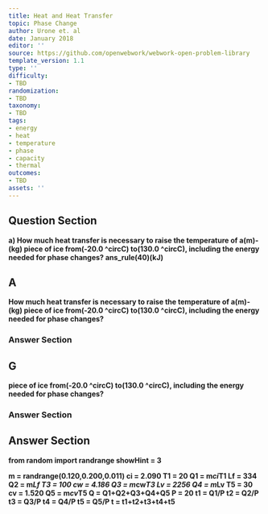 ```yaml
---
title: Heat and Heat Transfer
topic: Phase Change
author: Urone et. al
date: January 2018
editor: ''
source: https://github.com/openwebwork/webwork-open-problem-library
template_version: 1.1
type: ''
difficulty:
- TBD
randomization:
- TBD
taxonomy:
- TBD
tags:
- energy
- heat
- temperature
- phase
- capacity
- thermal
outcomes:
- TBD
assets: ''
---
```


## Question Section 

<b>
a) How much heat transfer is necessary to raise the temperature of a(m)-(kg) piece of ice from(-20.0 ^circC) to(130.0 ^circC), including the energy needed for phase changes? 
ans_rule(40)(kJ)

## A
How much heat transfer is necessary to raise the temperature of a(m)-(kg) piece of ice from(-20.0 ^circC) to(130.0 ^circC), including the energy needed for phase changes? 
### Answer Section
## G
piece of ice from(-20.0 ^circC) to(130.0 ^circC), including the energy needed for phase changes? 
### Answer Section


## Answer Section

from random import randrange
showHint = 3

m = randrange(0.120,0.200,0.011)
ci = 2.090
T1 = 20
Q1 = m*ci*T1
Lf = 334
Q2 = m*Lf
T3 = 100
cw = 4.186
Q3 = m*cw*T3
Lv = 2256
Q4 = m*Lv
T5 = 30
cv = 1.520
Q5 = m*cv*T5
Q = Q1+Q2+Q3+Q4+Q5
P = 20
t1 = Q1/P
t2 = Q2/P
t3 = Q3/P
t4 = Q4/P
t5 = Q5/P
t = t1+t2+t3+t4+t5
